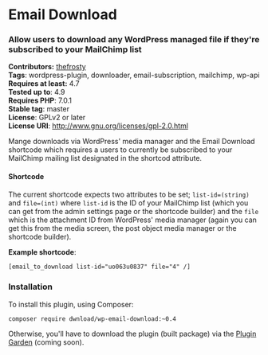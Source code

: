 # Email Download #

### Allow users to download any WordPress managed file if they're subscribed to your MailChimp list

**Contributors:** [thefrosty](https://github.com/thefrosty)  
**Tags**: wordpress-plugin, downloader, email-subscription, mailchimp, wp-api  
**Requires at least:** 4.7  
**Tested up to**: 4.9  
**Requires PHP**: 7.0.1  
**Stable tag**: master  
**License**: GPLv2 or later  
**License URI**: http://www.gnu.org/licenses/gpl-2.0.html  

Mange downloads via WordPress' media manager and the Email Download shortcode which requires 
a users to currently be subscribed to your MailChimp mailing list designated in the shortcod
attribute.

#### Shortcode

The current shortcode expects two attributes to be set; `list-id=(string)` and `file=(int)`
where `list-id` is the ID of your MailChimp list (which you can get from the admin settings 
page or the shortcode builder) and the `file` which is the attachment ID from WordPress' media
manager (again you can get this from the media screen, the post object media manager or the 
shortcode builder).

**Example shortcode**:

```html
[email_to_download list-id="uo063u0837" file="4" /]
```

### Installation

To install this plugin, using Composer:

```
composer require dwnload/wp-email-download:~0.4
```

Otherwise, you'll have to download the plugin (built package)  via the [Plugin Garden]() (coming soon).